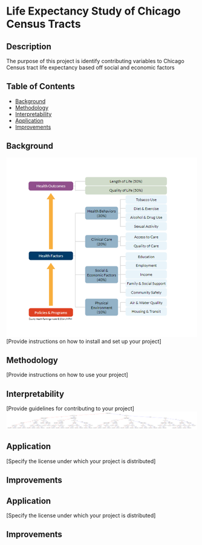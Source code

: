 # Life Expectancy Study of Chicago Census Tracts

## Description

The purpose of this project is identify contributing variables to Chicago Census tract life expectancy based off social and economic factors

## Table of Contents

- [Background](#installation)
- [Methodology](#usage)
- [Interpretability](#contributing)
- [Application](#license)
- [Improvements](#improvements)

## Background
![background](background_uw.png)
[Provide instructions on how to install and set up your project]

## Methodology

[Provide instructions on how to use your project]

## Interpretability

[Provide guidelines for contributing to your project]
![outputtree](output_tree.png)
## Application

[Specify the license under which your project is distributed]

## Improvements



## Application

[Specify the license under which your project is distributed]

## Improvements


